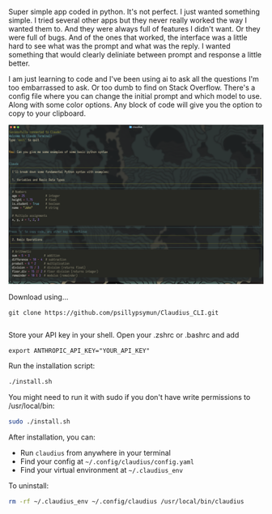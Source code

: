 Super simple app coded in python. It's not perfect. I just wanted something simple. I tried several other apps but they never really worked the way I wanted them to. And they were always full of features I didn't want. Or they were full of bugs. And of the ones that worked, the interface was a little hard to see what was the prompt and what was the reply. I wanted something that would clearly deliniate between prompt and response a little better.

I am just learning to code and I've been using ai to ask all the questions I'm too embarrassed to ask. Or too dumb to find on Stack Overflow. There's a config file where you can change the initial prompt and which model to use. Along with some color options. Any block of code will give you the option to copy to your clipboard.

![Claudius](images/screenshot.png)

Download using...

```
git clone https://github.com/psillypsymun/Claudius_CLI.git
```

```

```

Store your API key in your shell. Open your .zshrc or .bashrc and add

```
export ANTHROPIC_API_KEY="YOUR_API_KEY"
```

Run the installation script:

```bash
./install.sh
```

You might need to run it with sudo if you don't have write permissions to /usr/local/bin:

```bash
sudo ./install.sh
```

After installation, you can:

- Run `claudius` from anywhere in your terminal
- Find your config at `~/.config/claudius/config.yaml`
- Find your virtual environment at `~/.claudius_env`

To uninstall:

```bash
rm -rf ~/.claudius_env ~/.config/claudius /usr/local/bin/claudius
```
